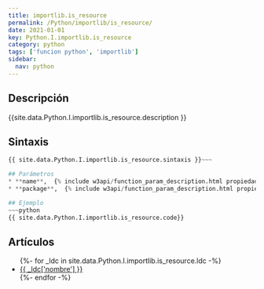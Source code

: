 ```yaml
---
title: importlib.is_resource
permalink: /Python/importlib/is_resource/
date: 2021-01-01
key: Python.I.importlib.is_resource
category: python
tags: ['funcion python', 'importlib']
sidebar: 
  nav: python
---
```


## Descripción
{{site.data.Python.I.importlib.is_resource.description }}

## Sintaxis
~~~python
{{ site.data.Python.I.importlib.is_resource.sintaxis }}~~~

## Parámetros
* **name**,  {% include w3api/function_param_description.html propiedad=site.data.Python.I.importlib.is_resource valor="name" %}
* **package**,  {% include w3api/function_param_description.html propiedad=site.data.Python.I.importlib.is_resource valor="package" %}

## Ejemplo
~~~python
{{ site.data.Python.I.importlib.is_resource.code}}
~~~

## Artículos
<ul>
{%- for _ldc in site.data.Python.I.importlib.is_resource.ldc -%}
   <li>
       <a href="{{_ldc['url'] }}">{{ _ldc['nombre'] }}</a>
   </li>
{%- endfor -%}
</ul>
